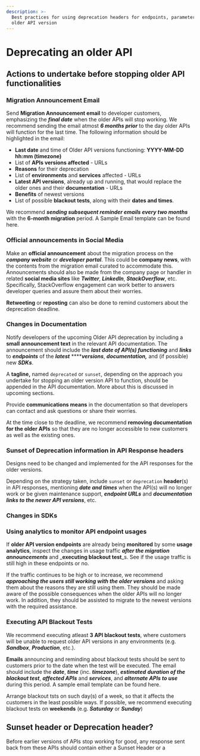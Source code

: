 ```yaml
---
description: >-
  Best practices for using deprecation headers for endpoints, parameters etc. in
  older API version
---
```


# Deprecating an older API

## Actions to undertake before stopping older API functionalities

### Migration Announcement Email

Send **Migration Announcement email** to developer customers, emphasizing the _**final date**_ when the older APIs will stop working. We recommend sending the email atmost _**6 months prior**_ to the day older APIs will function for the last time. The following information should be highlighted in the email:

* **Last date** and time of Older API versions functioning: **YYYY-MM-DD hh:mm \(timezone\)**
* List of **APIs versions affected** - URLs
* **Reasons** for their deprecation
* List of **environments** and **services** affected - URLs
* **Latest API versions**, already up and running, that would replace the older ones and their **documentation** - URLs
* **Benefits** of newest versions
* List of possible **blackout tests**, along with their **dates and times**.

We recommend _**sending subsequent reminder emails every two months**_ with the **6-month migration** period. A Sample Email template can be found here.

### Official announcements in Social Media

Make an **official announcement** about the migration process on the _**company website**_ or _**developer portal**_. This could be **company news**, with the contents from the migration email curated to accommodate this. Announcements should also be made from the company page or handler in related **social media sites** like _**Twitter**_, _**LinkedIn**_, _**StackOverflow**_, etc. Specifically, StackOverflow engagement can work better to answers developer queries and assure them about their worries.

**Retweeting** or **reposting** can also be done to remind customers about the deprecation deadline.

### Changes in Documentation

Notify developers of the upcoming Older API deprecation by including a **small announcement text** in the relevant API documentation. The announcement should include the _**last date of API\(s\) functioning**_ and _**links**_ to _**endpoints**_ of the _**latest**_ ****_**versions**_, _**documentation,**_ and \(if possible\) new _**SDKs**_.

A **tagline,** named `deprecated` or `sunset`, depending on the approach you undertake for stopping an older version API to function, should be appended in the API documentation. More about this is discussed in upcoming sections.

Provide **communications means** in the documentation so that developers can contact and ask questions or share their worries.

At the time close to the deadline, we recommend **removing documentation for the older APIs** so that they are no longer accessible to new customers as well as the existing ones.

### Sunset of Deprecation information in API Response headers

Designs need to be changed and implemented for the API responses for the older versions.

Depending on the strategy taken, include `sunset` or `deprecation` **header**\(s\) in API responses, mentioning _**date and times**_ when the API\(s\) will no longer work or be given maintenance support, _**endpoint URLs**_ and _**documentation links to the newer API versions**_, etc.

### Changes in SDKs

### Using analytics to monitor API endpoint usages

If **older API version endpoints** are already being **monitored** by some **usage analytics**, inspect the changes in usage traffic _**after the migration announcements**_ and _**executing blackout test**_s. See if the usage traffic is still high in these endpoints or no. 

If the traffic continues to be high or to increase, we recommend _**approaching the users still working with the older versions**_ and asking them about the reasons they are still using them. They should be made aware of the possible consequences when the older APIs will no longer work. In addition, they should be assisted to migrate to the newest versions with the required assistance.

### Executing API Blackout Tests

We recommend executing atleast **3 API blackout tests**, where customers will be unable to request older API versions in any environments \(e.g. _**Sandbox**_, _**Production**_, etc.\).

**Emails** announcing and reminding about blackout tests should be sent to customers prior to the date when the test will be executed. The email should include the _**date**_, _**time**_ \(inc. _**timezone**_\), _**estimated**_ _**duration of the blackout test**_, _**affected APIs**_ and _**services**_, and _**alternate APIs to use**_ during this period. A sample email template can be found here.

Arrange blackout tsts on such day\(s\) of a week, so that it affects the customers in the least possible ways. If possible, we recommend executing blackout tests on **weekends** \(e.g. _**Saturday**_ or _**Sunday**_\)







## Sunset header or Deprecation header?

Before earlier versions of APIs stop working for good, any response sent back from these APIs should contain either a Sunset Header or a 

